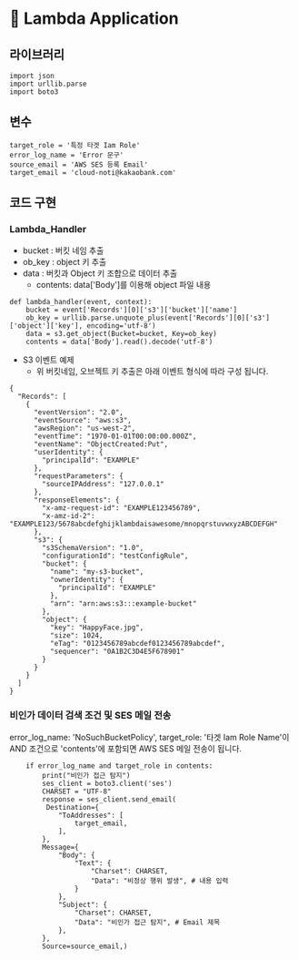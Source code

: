 # :rocket: Lambda Application 



## 라이브러리

```
import json
import urllib.parse
import boto3
```

## 변수 
```
target_role = '특정 타겟 Iam Role' 
error_log_name = 'Error 문구'
source_email = 'AWS SES 등록 Email'
target_email = 'cloud-noti@kakaobank.com'

```

## 코드 구현
### Lambda_Handler 
* bucket : 버킷 네임 추출 
* ob_key : object 키 추출
* data : 버킷과 Object 키 조합으로 데이터 추출 
    * contents: data['Body']를 이용해 object 파일 내용 
```
def lambda_handler(event, context):
    bucket = event['Records'][0]['s3']['bucket']['name'] 
    ob_key = urllib.parse.unquote_plus(event['Records'][0]['s3']['object']['key'], encoding='utf-8')  
    data = s3.get_object(Bucket=bucket, Key=ob_key) 
    contents = data['Body'].read().decode('utf-8')
```
* S3 이벤트 예제 
   * 위 버킷네임, 오브젝트 키 추출은 아래 이벤트 형식에 따라 구성 됩니다.  

```
{
  "Records": [
    {
      "eventVersion": "2.0",
      "eventSource": "aws:s3",
      "awsRegion": "us-west-2",
      "eventTime": "1970-01-01T00:00:00.000Z",
      "eventName": "ObjectCreated:Put",
      "userIdentity": {
        "principalId": "EXAMPLE"
      },
      "requestParameters": {
        "sourceIPAddress": "127.0.0.1"
      },
      "responseElements": {
        "x-amz-request-id": "EXAMPLE123456789",
        "x-amz-id-2": "EXAMPLE123/5678abcdefghijklambdaisawesome/mnopqrstuvwxyzABCDEFGH"
      },
      "s3": {
        "s3SchemaVersion": "1.0",
        "configurationId": "testConfigRule",
        "bucket": {
          "name": "my-s3-bucket",
          "ownerIdentity": {
            "principalId": "EXAMPLE"
          },
          "arn": "arn:aws:s3:::example-bucket"
        },
        "object": {
          "key": "HappyFace.jpg",
          "size": 1024,
          "eTag": "0123456789abcdef0123456789abcdef",
          "sequencer": "0A1B2C3D4E5F678901"
        }
      }
    }
  ]
}
```

### 비인가 데이터 검색 조건 및 SES 메일 전송 
  error_log_name: 'NoSuchBucketPolicy', target_role: '타겟 Iam Role Name'이 AND 조건으로 'contents'에 포함되면 
  AWS SES 메일 전송이 됩니다. 
  
```
    if error_log_name and target_role in contents:
        print("비인가 접근 탐지")
        ses_client = boto3.client('ses')
        CHARSET = "UTF-8"
        response = ses_client.send_email(
         Destination={
            "ToAddresses": [
                target_email,
            ],
        },
        Message={
            "Body": {
                "Text": {
                    "Charset": CHARSET,
                    "Data": "비정상 행위 발생", # 내용 입력 
                }
            },
            "Subject": {
                "Charset": CHARSET,
                "Data": "비인가 접근 탐지", # Email 제목 
            },
        },
        Source=source_email,)
```
